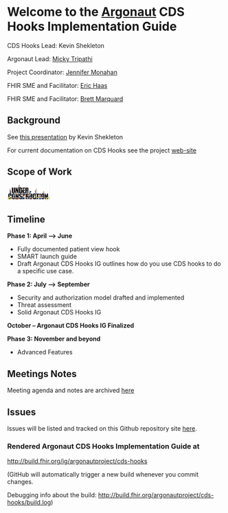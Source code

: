 # Welcome to the [Argonaut](http://argonautwiki.hl7.org/index.php?title=Main_Page) CDS Hooks Implementation Guide

CDS Hooks Lead: Kevin Shekleton

Argonaut Lead: [Micky Tripathi](mtripathi@maehc.org)

Project Coordinator: [Jennifer Monahan](jmonahan@maehc.org)

FHIR SME and Facilitator: [Eric Haas](ehaas@healthedatainc.com)

FHIR SME and Facilitator: [Brett Marquard](brett@riverrockassociates.com)

## Background

See [this presentation](https://github.com/argonautproject/cds-hooks/blob/master/meeting-notes/Remote_Decision_Support_with_CDS_Hooks_-_HSPC_HIT_Developers_Conference.pdf) by Kevin Shekleton

For current documentation on CDS Hooks see the project [web-site](http://cds-hooks.org/)

## Scope of Work

![under construction](https://github.com/argonautproject/cds-hooks/blob/master/meeting-notes/Screen%20Shot%202017-04-03%20at%203.38.02%20PM.png)

## Timeline

**Phase 1: April --> June**

- Fully documented patient view hook 
- SMART launch guide
- Draft Argonaut CDS Hooks IG outlines how do you use CDS hooks to do a specific use case.

**Phase 2: July --> September**

- Security and authorization model drafted and implemented
- Threat assessment
- Solid Argonaut CDS Hooks IG 

**October – Argonaut CDS Hooks IG Finalized**

**Phase 3: November and beyond**
-  Advanced Features


## Meetings Notes

Meeting agenda and notes are archived [here](https://github.com/argonautproject/cds-hooks/tree/master/meeting-notes)

## Issues

Issues will be listed and tracked on this Github repository site [here](https://github.com/argonautproject/cd-hooks/issues).


### Rendered Argonaut CDS Hooks Implementation Guide at

http://build.fhir.org/ig/argonautproject/cds-hooks

(GitHub will automatically trigger a new build whenever you commit changes.

Debugging info about the build: http://build.fhir.org/argonautproject/cds-hooks/build.log)







